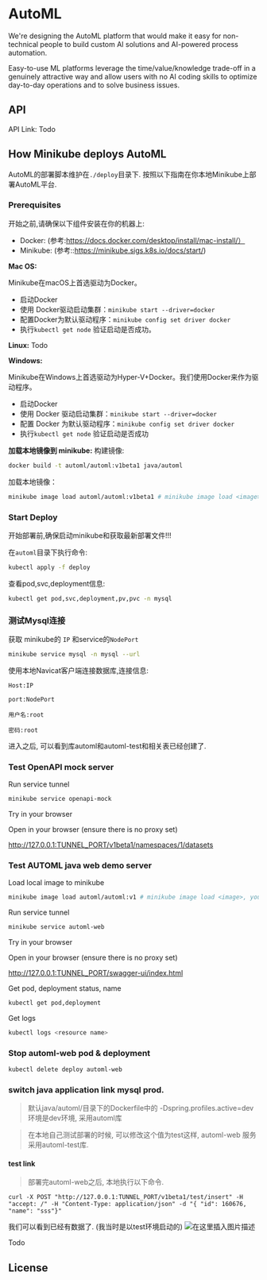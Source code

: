 # AutoML

We're designing the AutoML platform that would make it easy for non-technical people to build custom AI solutions and
AI-powered process automation.

Easy-to-use ML platforms leverage the time/value/knowledge trade-off in a genuinely attractive way and allow users with
no AI coding skills to optimize day-to-day operations and to solve business issues.

## API

API Link: Todo

## How Minikube deploys AutoML

AutoML的部署脚本维护在``./deploy``目录下.
按照以下指南在你本地Minikube上部署AutoML平台.

### Prerequisites

开始之前,请确保以下组件安装在你的机器上:

- Docker: (参考:https://docs.docker.com/desktop/install/mac-install/）
- Minikube:  (参考::https://minikube.sigs.k8s.io/docs/start/)

**Mac OS:**

Minikube在macOS上首选驱动为Docker。

- 启动Docker
- 使用 Docker驱动启动集群：`minikube start --driver=docker`
- 配置Docker为默认驱动程序：`minikube config set driver docker`
- 执行`kubectl get node` 验证启动是否成功。

**Linux:** Todo

**Windows:**

Minikube在Windows上首选驱动为Hyper-V+Docker。我们使用Docker来作为驱动程序。

- 启动Docker
- 使用 Docker 驱动启动集群：`minikube start --driver=docker`
- 配置 Docker 为默认驱动程序：`minikube config set driver docker`
- 执行`kubectl get node` 验证启动是否成功


**加载本地镜像到 minikube:**
构建镜像:
```bash
docker build -t automl/automl:v1beta1 java/automl
```

加载本地镜像：
```bash
minikube image load automl/automl:v1beta1 # minikube image load <image>, your local image
```

### Start Deploy

开始部署前,确保启动minikube和获取最新部署文件!!!

在``automl``目录下执行命令:

```bash
kubectl apply -f deploy
```

查看pod,svc,deployment信息:

```bash
kubectl get pod,svc,deployment,pv,pvc -n mysql
```

### 测试Mysql连接

获取 minikube的 `IP` 和service的`NodePort`

```bash
minikube service mysql -n mysql --url
```

使用本地Navicat客户端连接数据库,连接信息:

``Host:IP``

``port:NodePort``

``用户名:root``

``密码:root``

进入之后, 可以看到库automl和automl-test和相关表已经创建了.

### Test OpenAPI mock server

Run service tunnel

```bash
minikube service openapi-mock
```

Try in your browser

Open in your browser (ensure there is no proxy set)

http://127.0.0.1:TUNNEL_PORT/v1beta1/namespaces/1/datasets

### Test AUTOML java web demo server

Load local image to minikube

```bash
minikube image load automl/automl:v1 # minikube image load <image>, your local image
```
Run service tunnel

```bash
minikube service automl-web
```

Try in your browser

Open in your browser (ensure there is no proxy set)

http://127.0.0.1:TUNNEL_PORT/swagger-ui/index.html

Get pod, deployment status, name
```bash
kubectl get pod,deployment
```

Get logs
```bash
kubectl logs <resource name>
```

### Stop automl-web pod & deployment

```bash
kubectl delete deploy automl-web
```

### switch java application link mysql prod.

> 默认java/automl/目录下的Dockerfile中的 -Dspring.profiles.active=dev 环境是dev环境, 采用automl库

> 在本地自己测试部署的时候, 可以修改这个值为test这样, automl-web 服务采用automl-test库.

#### test link

> 部署完automl-web之后, 本地执行以下命令.

```
curl -X POST "http://127.0.0.1:TUNNEL_PORT/v1beta1/test/insert" -H "accept: /" -H "Content-Type: application/json" -d "{ "id": 160676, "name": "sss"}"
```

我们可以看到已经有数据了. (我当时是以test环境启动的)
![在这里插入图片描述](https://img-blog.csdnimg.cn/e628364a4f1d4d89b7f25b5096a337bd.png)

Todo

## License
